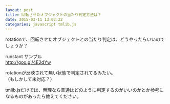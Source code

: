 ```yaml
---
layout: post
title: 回転させたオブジェクトの当たり判定方法は？
date: 2015-03-11 13:03:22
categories: javascript tmlib.js
---
```

<p>rotationで、回転させたオブジェクトとの当たり判定は、どうやったらいいのでしょうか？</p>

<p>runstant サンプル<br>
<a href="http://goo.gl/4E2dYw" rel="nofollow">http://goo.gl/4E2dYw</a></p>

<p>rotationが反映されて無い状態で判定されてるみたい。<br>
（もしかして未対応？）</p>

<p>tmlib.jsだけでは、無理なら普通はどのように判定するのがいいのかとか参考になるものがあったら教えてください。</p>
